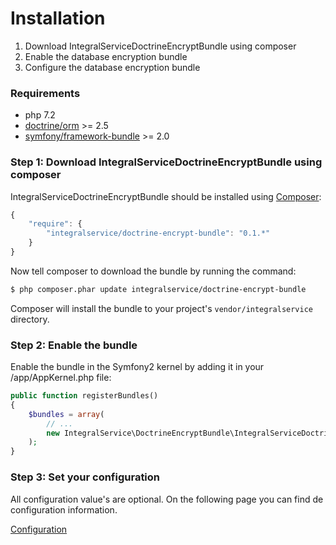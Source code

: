 # Installation

1. Download IntegralServiceDoctrineEncryptBundle using composer
2. Enable the database encryption bundle
3. Configure the database encryption bundle

### Requirements

* php 7.2
* [doctrine/orm](https://packagist.org/packages/doctrine/orm) >= 2.5
* [symfony/framework-bundle](https://packagist.org/packages/symfony/framework-bundle) >= 2.0

### Step 1: Download IntegralServiceDoctrineEncryptBundle using composer

IntegralServiceDoctrineEncryptBundle should be installed using [Composer](http://getcomposer.org/):

``` js
{
    "require": {
        "integralservice/doctrine-encrypt-bundle": "0.1.*"
    }
}
```

Now tell composer to download the bundle by running the command:

``` bash
$ php composer.phar update integralservice/doctrine-encrypt-bundle
```

Composer will install the bundle to your project's `vendor/integralservice` directory.

### Step 2: Enable the bundle

Enable the bundle in the Symfony2 kernel by adding it in your /app/AppKernel.php file:

``` php
public function registerBundles()
{
    $bundles = array(
        // ...
        new IntegralService\DoctrineEncryptBundle\IntegralServiceDoctrineEncryptBundle(),
    );
}
```

### Step 3: Set your configuration

All configuration value's are optional.
On the following page you can find de configuration information.

[Configuration](https://github.com/integralservice/DoctrineEncryptBundle/blob/master/Resources/doc/configuration.md)
